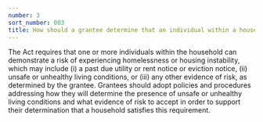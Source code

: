 ```yaml
---
number: 3
sort_number: 003
title: How should a grantee determine that an individual within a household is at risk of experiencing homelessness or housing instability?
---
```


The Act requires that one or more individuals within the household can demonstrate a risk of experiencing homelessness or housing instability, which may include (i) a past due utility or rent notice or eviction notice, (ii) unsafe or unhealthy living conditions, or (iii) any other evidence of risk, as determined by the grantee. Grantees should adopt policies and procedures addressing how they will determine the presence of unsafe or unhealthy living conditions and what evidence of risk to accept in order to support their determination that a household satisfies this requirement. 